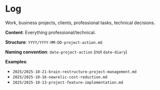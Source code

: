 # Log

Work, business projects, clients, professional tasks, technical decisions.

**Content**: Everything professional/technical.

**Structure**: `YYYY/YYYY-MM-DD-project-action.md`

**Naming convention**: `date-project-action` (not `date-diary`)

**Examples**:
- `2025/2025-10-21-brain-restructure-project-management.md`
- `2025/2025-10-16-newrelic-cost-reduction.md`
- `2025/2025-10-13-project-feature-implementation.md`
